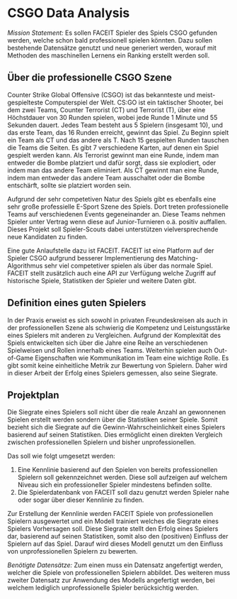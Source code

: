# CSGO Data Analysis

*Mission Statement:* Es sollen FACEIT Spieler des Spiels CSGO gefunden werden, welche schon bald professionell spielen könnten. Dazu sollen bestehende Datensätze genutzt und neue generiert werden, worauf mit Methoden des maschinellen Lernens ein Ranking erstellt werden soll.

## Über die professionelle CSGO Szene

Counter Strike Global Offensive (CSGO) ist das bekannteste und meist-gespielteste Computerspiel der Welt. CS:GO ist ein taktischer Shooter, bei dem zwei Teams, Counter Terrorist (CT) und Terrorist (T), über eine Höchstdauer von 30 Runden spielen, wobei jede Runde 1 Minute und 55 Sekunden dauert. Jedes Team besteht aus 5 Spielern (insgesamt 10), und das erste Team, das 16 Runden erreicht, gewinnt das Spiel. Zu Beginn spielt ein Team als CT und das andere als T. Nach 15 gespielten Runden tauschen die Teams die Seiten. Es gibt 7 verschiedene Karten, auf denen ein Spiel gespielt werden kann. Als Terrorist gewinnt man eine Runde, indem man entweder die Bombe platziert und dafür sorgt, dass sie explodiert, oder indem man das andere Team eliminiert. Als CT gewinnt man eine Runde, indem man entweder das andere Team ausschaltet oder die Bombe entschärft, sollte sie platziert worden sein.

Aufgrund der sehr competetiven Natur des Spiels gibt es ebenfalls eine sehr große professielle E-Sport Szene des Spiels. Dort treten professionelle Teams auf verschiedenen Events gegeneinander an. Diese Teams nehmen Spieler unter Vertrag wenn diese auf Junior-Turnieren o.ä. positiv auffallen. Dieses Projekt soll Spieler-Scouts dabei unterstützen vielversprechende neue Kandidaten zu finden.

Eine gute Anlaufstelle dazu ist FACEIT. FACEIT ist eine Platform auf der Spieler CSGO aufgrund besserer Implementierung des Matching-Algorithmus sehr viel competetiver spielen als über das normale Spiel. FACEIT stellt zusätzlich auch eine API zur Verfügung welche Zugriff auf historische Spiele, Statistiken der Spieler und weitere Daten gibt.

## Definition eines guten Spielers

In der Praxis erweist es sich sowohl in privaten Freundeskreisen als auch in der professionellen Szene als schwierig die Kompetenz und Leistungsstärke eines Spielers mit anderen zu Vergleichen. Aufgrund der Komplexität des Spiels entwickelten sich über die Jahre eine Reihe an verschiedenen Spielweisen und Rollen innerhalb eines Teams. Weiterhin spielen auch Out-of-Game Eigenschaften wie Kommunikation im Team eine wichtige Rolle. Es gibt somit keine einheitliche Metrik zur Bewertung von Spielern. Daher wird in dieser Arbeit der Erfolg eines Spielers gemessen, also seine Siegrate.

## Projektplan

Die Siegrate eines Spielers soll nicht über die reale Anzahl an gewonnenen Spielen erstellt werden sondern über die Statistiken seiner Spiele. Somit bezieht sich die Siegrate auf die Gewinn-Wahrscheinlichkeit eines Spielers basierend auf seinen Statistiken. Dies ermöglicht einen direkten Vergleich zwischen professionellen Spielern und bisher unprofessionellen.

Das soll wie folgt umgesetzt werden:

1. Eine Kennlinie basierend auf den Spielen von bereits professionellen Spielern soll gekennzeichnet werden. Diese soll aufzeigen auf welchem Niveau sich ein professioneller Spieler mindestens befinden sollte.
2. Die Spielerdatenbank von FACEIT soll dazu genutzt werden Spieler nahe oder sogar über dieser Kennlinie zu finden.

Zur Erstellung der Kennlinie werden FACEIT Spiele von professionellen Spielern ausgewertet und ein Modell trainiert welches die Siegrate eines Spielers Vorhersagen soll. Diese Siegrate stellt den Erfolg eines Spielers dar, basierend auf seinen Statistiken, somit also den (positiven) Einfluss der Spielern auf das Spiel.
Darauf wird dieses Modell genutzt um den Einfluss von unprofessionellen Spielern zu bewerten.

*Benötigte Datensätze:* Zum einen muss ein Datensatz angefertigt werden, welcher die Spiele von professionellen Spielern abbildet. Des weiteren muss zweiter Datensatz zur Anwendung des Modells angefertigt werden, bei welchem lediglich unprofessionelle Spieler berücksichtig werden.
